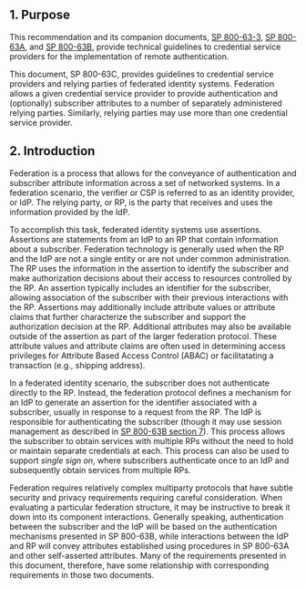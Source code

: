 <a name="sec1"></a>

## 1. Purpose

This recommendation and its companion documents, [SP 800-63-3](sp800-63-3.html), [SP 800-63A](sp800-63a.html), and [SP 800-63B](sp800-63b.html), provide technical guidelines to credential service providers for the implementation of remote authentication.

This document, SP 800-63C, provides guidelines to credential service providers and relying parties of federated identity systems. Federation allows a given credential service provider to provide authentication and (optionally) subscriber attributes to a number of separately administered relying parties. Similarly, relying parties may use more than one credential service provider.

<a name="sec2"></a>

## 2. Introduction

Federation is a process that allows for the conveyance of authentication and subscriber attribute information across a set of networked systems. In a federation scenario, the verifier or CSP is referred to as an identity provider, or IdP. The relying party, or RP, is the party that receives and uses the information provided by the IdP.

To accomplish this task, federated identity systems use assertions. Assertions are statements from an IdP to an RP that contain information about a subscriber. Federation technology is generally used when the RP and the IdP are not a single entity or are not under common administration. The RP uses the information in the assertion to identify the subscriber and make authorization decisions about their access to resources controlled by the RP. An assertion typically includes an identifier for the subscriber, allowing association of the subscriber with their previous interactions with the RP. Assertions may additionally include attribute values or attribute claims that further characterize the subscriber and support the authorization decision at the RP. Additional attributes may also be available outside of the assertion as part of the larger federation protocol. These attribute values and attribute claims are often used in determining access privileges for Attribute Based Access Control (ABAC) or facilitatating a transaction (e.g., shipping address).

In a federated identity scenario, the subscriber does not authenticate directly to the RP. Instead, the federation protocol defines a mechanism for an IdP to generate an assertion for the identifier associated with a subscriber, usually in response to a request from the RP. The IdP is responsible for authenticating the subscriber (though it may use session management as described in [SP 800-63B section 7](sp800-63b.html#sec7)). This process allows the subscriber to obtain services with multiple RPs without the need to hold or maintain separate credentials at each. This process can also be used to support *single sign on*, where subscribers authenticate once to an IdP and subsequently obtain services from multiple RPs.

Federation requires relatively complex multiparty protocols that have subtle security and privacy requirements requiring careful consideration. When evaluating a particular federation structure, it may be instructive to break it down into its component interactions. Generally speaking, authentication between the subscriber and the IdP will be based on the authentication mechanisms presented in SP 800-63B, while interactions between the IdP and RP will convey attributes established using procedures in SP 800-63A and other self-asserted attributes. Many of the requirements presented in this document, therefore, have some relationship with corresponding requirements in those two documents.
